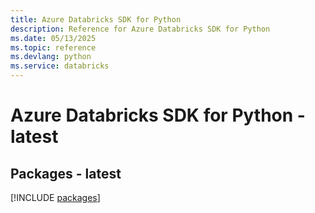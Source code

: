```yaml
---
title: Azure Databricks SDK for Python
description: Reference for Azure Databricks SDK for Python
ms.date: 05/13/2025
ms.topic: reference
ms.devlang: python
ms.service: databricks
---
```

# Azure Databricks SDK for Python - latest
## Packages - latest
[!INCLUDE [packages](databricks-index.md)]